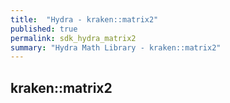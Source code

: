 ```yaml
---
title:  "Hydra - kraken::matrix2"
published: true
permalink: sdk_hydra_matrix2
summary: "Hydra Math Library - kraken::matrix2"
---
```


## kraken::matrix2

